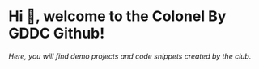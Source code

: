 <h1> Hi 👋,  welcome to the Colonel By GDDC Github! </h1>

<h6> Here, you will find demo projects and code snippets created by the club. </h6>

<!--
**ColonelByGDDC/ColonelByGDDC** is a ✨ _special_ ✨ repository because its `README.md` (this file) appears on your GitHub profile.

Here are some ideas to get you started:

- 🔭 I’m currently working on ...
- 🌱 I’m currently learning ...
- 👯 I’m looking to collaborate on ...
- 🤔 I’m looking for help with ...
- 💬 Ask me about ...
- 📫 How to reach me: ...
- 😄 Pronouns: ...
- ⚡ Fun fact: ...
-->
